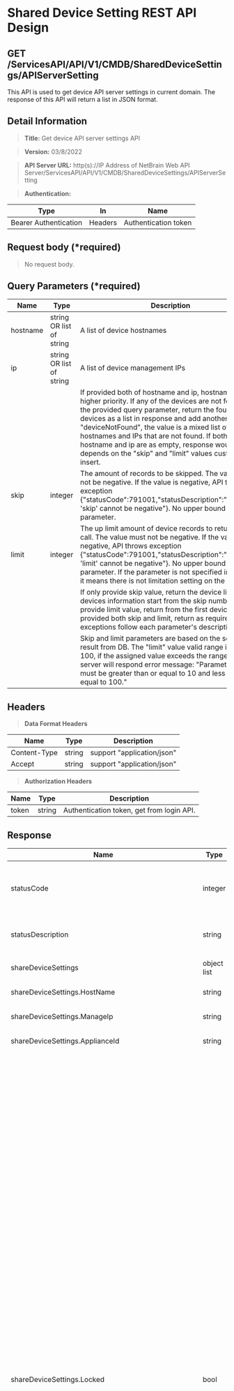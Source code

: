 Shared Device Setting REST API Design
=====================================

GET /ServicesAPI/API/V1/CMDB/SharedDeviceSettings/APIServerSetting
------------------------------------------------------------------

This API is used to get device API server settings in current domain. The
response of this API will return a list in JSON format.

Detail Information
------------------

>   **Title:** Get device API server settings API

>   **Version:** 03/8/2022

>   **API Server URL:** http(s)://IP Address of NetBrain Web API
>   Server/ServicesAPI/API/V1/CMDB/SharedDeviceSettings/APIServerSetting

>   **Authentication:**

| **Type**              | **In**  | **Name**             |
|-----------------------|---------|----------------------|
| Bearer Authentication | Headers | Authentication token |

Request body (\*required)
-------------------------

>   No request body.

Query Parameters (\*required)
-----------------------------

| **Name** | **Type**                 | **Description**                                                                                                                                                                                                                                                                                                                                                                                                                                                                                                                                                           |
|----------|--------------------------|---------------------------------------------------------------------------------------------------------------------------------------------------------------------------------------------------------------------------------------------------------------------------------------------------------------------------------------------------------------------------------------------------------------------------------------------------------------------------------------------------------------------------------------------------------------------------|
| hostname | string OR list of string | A list of device hostnames                                                                                                                                                                                                                                                                                                                                                                                                                                                                                                                                                |
| ip       | string OR list of string | A list of device management IPs                                                                                                                                                                                                                                                                                                                                                                                                                                                                                                                                           |
|          |                          | If provided both of hostname and ip, hostname has higher priority. If any of the devices are not found from the provided query parameter, return the found devices as a list in response and add another json key "deviceNotFound", the value is a mixed list of hostnames and IPs that are not found. If both of hostname and ip are as empty, response would depends on the "skip" and "limit" values customer insert.                                                                                                                                                  |
| skip     | integer                  | The amount of records to be skipped. The value must not be negative. If the value is negative, API throws exception {"statusCode":791001,"statusDescription":"Parameter 'skip' cannot be negative"}. No upper bound for this parameter.                                                                                                                                                                                                                                                                                                                                   |
| limit    | integer                  | The up limit amount of device records to return per API call. The value must not be negative. If the value is negative, API throws exception {"statusCode":791001,"statusDescription":"Parameter 'limit' cannot be negative"}. No upper bound for this parameter. If the parameter is not specified in API call, it means there is not limitation setting on the call.                                                                                                                                                                                                    |
|          |                          | If only provide skip value, return the device list with 50 devices information start from the skip number. If only provide limit value, return from the first device in DB. If provided both skip and limit, return as required. Error exceptions follow each parameter's description.                                                                                                                                                                                                                                                                                    |
|          |                          | Skip and limit parameters are based on the search result from DB. The "limit" value valid range is 10 - 100, if the assigned value exceeds the range, the server will respond error message: "Parameter 'limit' must be greater than or equal to 10 and less than or equal to 100."                                                                                                                                                                                                                                                                                       |

Headers
-------

>   **Data Format Headers**

| **Name**     | **Type** | **Description**            |
|--------------|----------|----------------------------|
| Content-Type | string   | support "application/json" |
| Accept       | string   | support "application/json" |

>   **Authorization Headers**

| **Name** | **Type** | **Description**                           |
|----------|----------|-------------------------------------------|
| token    | string   | Authentication token, get from login API. |

Response
--------

| **Name**                                                | **Type**    | **Description**                                                                                                                                         |
|---------------------------------------------------------|-------------|---------------------------------------------------------------------------------------------------------------------------------------------------------|
| statusCode                                              | integer     | Code issued by NetBrain server indicating the execution result.                                                                                         |
| statusDescription                                       | string      | The explanation of the status code.                                                                                                                     |
| shareDeviceSettings                                     | object list | A list of device setting object.                                                                                                                        |
| shareDeviceSettings.HostName                            | string      | Device hostname.                                                                                                                                        |
| shareDeviceSettings.ManageIp                            | string      | Device management IP address.                                                                                                                           |
| shareDeviceSettings.ApplianceId                         | string      | Name of front server.                                                                                                                                   |
| shareDeviceSettings.Locked                              | bool        | WARNING: With the NetBrain 10.1 release, the device setting main lock feature has been upgraded to 3 individual separate locks on Management IP, Front Server, and CLI/SNMP/API settings. Considering backward compatibility, this parameter is remained in 10.1 version, and will be deprecated in a near future version. According to the feature upgrade, the meaning of this parameter values is slightly different from older versions. Code upgrade is not mandatory in this version. However, it is highly recommended to read the updated description carefully and prepare for your code upgrade soon before the deprecation to take advantages from utilizing the more flexible setting capabilities.<br>Whether the device setting has been locked.<br>true – 1 or more settings are locked.<br>false – None of Management IP, Front Server, CLI/SNMP/API settings is locked. |
| shareDeviceSettings.Locked_manageIp                     | bool        | Whether the Management IP setting is locked.                                                                                                            |
| shareDeviceSettings.Locked_applianceId                  | bool        | Whether the Front Server setting is locked.                                                                                                             |
| shareDeviceSettings.Locked_liveAccess                 | bool        | Whether the CLI/SNMP/API settings are locked.                                                                                                           |
| shareDeviceSettings.LiveStatus                          | integer     | live status of current device.                                                                                                                          |
| shareDeviceSettings.API_setting                         | object list | API servers applied to current device.                                                                                                                  |
| shareDeviceSettings.API_setting.API_plugin              | string      | name of applied API plugin.                                                                                                                             |
| shareDeviceSettings.API_setting.API_server              | object      | applied API server.                                                                                                                                     |
| shareDeviceSettings.API_setting.API_server.name         | string      | applied API servers name.                                                                                                                               |
| shareDeviceSettings.API_setting.API_server.front_server | string      | front server connect with applied API server.                                                                                                           |

**Example**

```python
{  
    "Shared device setting" : {
        "Locked" : true,
        "Locked_manageIp": true,
        "Locked_applianceId": true,
        "Locked_liveAccess": false,
        "LiveStatus" : 1,
        "HostName" : "CP-SW1",
        "ApplianceId" : "FS1",
        "ManageIp" : "192.168.0.58",
        "API_setting" : {[
                {
                    "API_plugin" : "string",
                    "API_server" : {
                        "name" : "string"/null,
                        "front_server" : "string"/null
                    }     
                },
                {
                    "API_plugin" : "string",
                    "API_server" : {
                        "name" : "string"/null,
                        "front_server" : "string"/null
                    }  
                },
                {
                    "API_plugin" : "string",
                    "API_server" : {
                        "name" : "string"/null,
                        "front_server" : "string"/null
                    }     
                },
                .
                .
                .
            ]
        }
    }
}
```


**Response Code**

| Code   | Message             | Description                                                                                                                                                             |
|--------|---------------------|-------------------------------------------------------------------------------------------------------------------------------------------------------------------------|
| 790200 | OK                  |                                                                                                                                                                         |
| 791001 | InvalidParameter    | Parameter 'skip' must be a positive numeric value.                                                                                                                      |
|        |                     | Parameter 'limit' must be greater than or equal to 10 and less than or equal to 100.                                                                                    |
|        |                     | Invalid IP address provided: {0}.                                                                                                                                       |
| 793001 | InternalServerError | System framework level error                                                                                                                                            |

 ## Full Example : 
 ```python
 # import python modules 
import requests
import time
import urllib3
import pprint
import json
urllib3.disable_warnings(urllib3.exceptions.InsecureRequestWarning)

# Set the request inputs
token = "609299f6-abbe-4a8c-a9ff-deb6a69451c2"
full_url = "https://unicorn-new.netbraintech.com/ServicesAPI/API/V1/CMDB/SharedDeviceSettings/APIServerSetting"
data = {
    "hostname": "US-BOS-R1"
}
# Set proper headers
headers = {'Content-Type': 'application/json', 'Accept': 'application/json'}
headers["Token"] = token
try:
    # Do the HTTP request
    response = requests.get(full_url, params = data, headers=headers, verify=False)
    # Check for HTTP codes other than 200
    if response.status_code == 200:
        # Decode the JSON response into a dictionary and use the data
        result = response.json()
        print (result)
    else:
        print ("Get device API server settings failed! - " + str(response.text))

except Exception as e: print (str(e))
 ```
	{'shareDeviceSettings': [{'HostName': 'US-BOS-R1', 'ManageIp': '10.8.1.51', 'ApplianceId': 'netbrainfs', 'Locked': False, 'Locked_manageIp': False, 'Locked_applianceId': False, 'Locked_cli_snmp_api': False, 'LiveStatus': 1, 'API_setting': [{'API_plugin': 'ServiceNow API Adapter', 'API_server': {'name': 'ServiceNow1750'}}]}], 'statusCode': 790200, 'statusDescription': 'Success.'}
 
# cURL Code from Postman:
 ```python
curl --location --request GET 'https://unicorn-new.netbraintech.com/ServicesAPI/API/V1/CMDB/SharedDeviceSettings/APIServerSetting?hostname=US-BOS-R1' \
--header 'Content-Type: application/json' \
--header 'Accept: application/json' \
--header 'token: 609299f6-abbe-4a8c-a9ff-deb6a69451c2'
 ```
